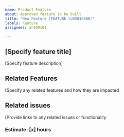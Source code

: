 ```yaml
---
name: Product Feature
about: Approved feature to be built
title: "New Feature [FEATURE \U0001F680]"
labels: Feature
assignees: ah100101

---
```


## [Specify feature title]
[Specify feature description]

## Related Features
[Specify any related features and how they are impacted

## Related issues
[Provide links to any related issues or functionality

### Estimate: [x] hours
